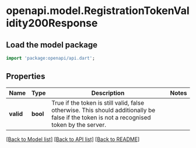 # openapi.model.RegistrationTokenValidity200Response

## Load the model package
```dart
import 'package:openapi/api.dart';
```

## Properties
Name | Type | Description | Notes
------------ | ------------- | ------------- | -------------
**valid** | **bool** | True if the token is still valid, false otherwise. This should additionally be false if the token is not a recognised token by the server. | 

[[Back to Model list]](../README.md#documentation-for-models) [[Back to API list]](../README.md#documentation-for-api-endpoints) [[Back to README]](../README.md)



